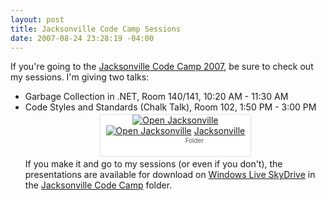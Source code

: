 ```yaml
---
layout: post
title: Jacksonville Code Camp Sessions
date: 2007-08-24 23:28:19 -04:00
---
```


If you're going to the [Jacksonville Code Camp 2007](http://codecamp07.jaxdug.com/), be sure to check out my sessions. I'm giving two talks:

*   Garbage Collection in .NET, Room 140/141, 10:20 AM - 11:30 AM  
*   Code Styles and Standards (Chalk Talk), Room 102, 1:50 PM - 3:00 PM <div align="center"> <div style="border-right: #dde5e9 1px solid; padding-right: 0px; border-top: #dde5e9 1px solid; padding-left: 0px; padding-bottom: 0px; margin: 3px; border-left: #dde5e9 1px solid; width: 240px; padding-top: 0px; border-bottom: #dde5e9 1px solid; position: relative; height: 66px; background-color: #ffffff" frameborder="0" marginwidth="0" marginheight="0"><span style="cursor: pointer">[![Open Jacksonville](http://skydrive.live.com/images/ecRowDet_bg.png) ](http://cid-93d618d639ec9651.skydrive.live.com/browse.aspx/Public/Code%20Camp/2007/Jacksonville "Open Jacksonville")[![Open Jacksonville](http://sc.services.skydrive.live.com/images/icons/EmbedSmall/folder.png)](http://cid-93d618d639ec9651.skydrive.live.com/browse.aspx/Public/Code%20Camp/2007/Jacksonville "Open Jacksonville") [<span style="font-size: 0.75em; left: 67px; overflow: hidden; width: 167px; color: #555555; margin-right: 5px; white-space: nowrap; position: absolute; top: 21px; text-overflow: ellipsis; text-wrap: suppress"><span style="display: block; visibility: hidden">Jacksonville</span> <span title="Open Jacksonville" style="display: block; font-size: 0.94em; cursor: pointer; line-height: 1.18em; padding-top: 2px">Folder</span> </span>](http://cid-93d618d639ec9651.skydrive.live.com/browse.aspx/Public/Code%20Camp/2007/Jacksonville)[Jacksonville](http://cid-93d618d639ec9651.skydrive.live.com/browse.aspx/Public/Code%20Camp/2007/Jacksonville) </span></div></div> <div align="left">If you make it and go to my sessions (or even if you don't), the presentations are available for download on [Windows Live SkyDrive](http://skydrive.live.com/) in the [Jacksonville Code Camp](http://cid-93d618d639ec9651.skydrive.live.com/browse.aspx/Public/Code%20Camp/2007/Jacksonville) folder.</div>
